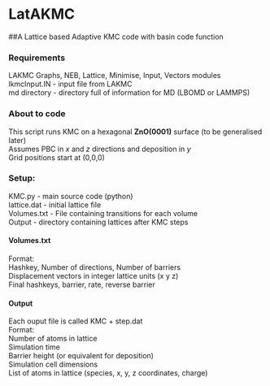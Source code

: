 # LatAKMC
##A Lattice based Adaptive KMC code with basin code function

### Requirements
LAKMC Graphs, NEB, Lattice, Minimise, Input, Vectors modules <br>
lkmcInput.IN    - input file from LAKMC <br>
md directory    - directory full of information for MD (LBOMD or LAMMPS) <br>

### About to code
This script runs KMC on a hexagonal <b>ZnO(0001)</b> surface (to be generalised later) <br>
Assumes PBC in <i>x</i> and <i>z</i> directions and deposition in <i>y</i> <br>
Grid positions start at (0,0,0) <br> 


### Setup:
KMC.py            - main source code (python)<br>
lattice.dat      - initial lattice file<br>
Volumes.txt           - File containing transitions for each volume<br>
Output            - directory containing lattices after KMC steps<br>

#### Volumes.txt
Format:<br>
Hashkey, Number of directions, Number of barriers<br>
Displacement vectors in integer lattice units (x y z)<br>
Final hashkeys, barrier, rate, reverse barrier<br>

#### Output
Each ouput file is called KMC + step.dat<br>
Format:<br>
Number of atoms in lattice<br>
Simulation time<br>
Barrier height (or equivalent for deposition)<br>
Simulation cell dimensions<br>
List of atoms in lattice (species, x, y, z coordinates, charge)<br>
